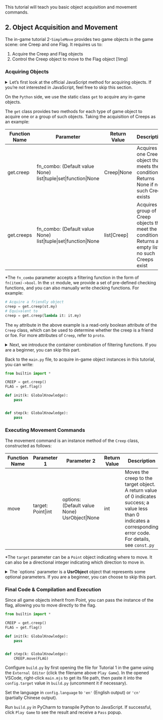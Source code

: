 
This tutorial will teach you basic object acquisition and movement commands.

## 2. Object Acquisition and Movement

The in-game tutorial 2-`SimpleMove` provides two game objects in the game scene: one Creep and one Flag. It requires us to:
1. Acquire the Creep and Flag objects
2. Control the Creep object to move to the Flag object
[!img]

### Acquiring Objects
<details>
<summary>
Let’s first look at the official JavaScript method for acquiring objects. If you’re not interested in JavaScript, feel free to skip this section.
</summary>

```javascript
import { getObjectsByPrototype } from 'game/utils';
import { Creep } from 'game/prototypes';

export function loop() {
    var creeps = getObjectsByPrototype(Creep);
}
```

*The creeps obtained by this method are inconsistent with those obtained on the Python side and cannot be used interchangeably. The JavaScript side is suitable for the official set of APIs.*
</details>

On the `Python` side, we use the static class `get` to acquire any in-game objects.

The `get` class provides two methods for each type of game object to acquire one or a group of such objects. Taking the acquisition of Creeps as an example:

|Function Name|Parameter|Return Value|Description|
|-----|-----|-----|-----|
|get.creep|fn_combo: (Default value None) list\|tuple\|set\|function\|None| Creep\|None|Acquires one Creep object that meets the conditions. Returns None if no such Creep exists|
|get.creeps|fn_combo: (Default value None) list\|tuple\|set\|function\|None| list[Creep]|Acquires a group of Creep objects that meet the conditions. Returns an empty list if no such Creeps exist|

*The `fn_combo` parameter accepts a filtering function in the form of `fn(item)->bool`. In the `st` module, we provide a set of pre-defined checking functions, and you can also manually write checking functions. For example:
```python
# Acquire a friendly object
creep = get.creep(st.my)
# Equivalent to
creep = get.creep(lambda it: it.my)
```
The `my` attribute in the above example is a read-only boolean attribute of the `Creep` class, which can be used to determine whether the creep is a friend or foe. For more attributes of `Creep`, refer to `proto`.

<details>
<summary>
Next, we introduce the container combination of filtering functions. If you are a beginner, you can skip this part.
</summary>

In addition to passing a simple checking function, you can also use convenient combined checking functions. The `fn_combo` parameter specifies three types of containers:
|Container Type|Container Capacity|Container Function|
|-----|-----|-----|
|list|>=1|Represents the logical relationship `OR`|
|tuple|>=1|Represents the logical relationship `AND`|
|set|==1|Represents the logical relationship `NOT`|

For example, `st` provides `st.my` to determine whether an object is friendly and `st.movable` to determine whether an object is movable. To determine whether an object is a `friendly movable object`, you can write:
```python
creep = get.creep( (st.my, st.movable) )
# Equivalent to
creep = get.creep(lambda it: it.my and st.movable(it))
```
</details>

Back to the `main.py` file, to acquire in-game object instances in this tutorial, you can write:
```python
from builtin import *

CREEP = get.creep()
FLAG = get.flag()

def init(k: GlobalKnowledge):
    pass


def step(k: GlobalKnowledge):
    pass
```

### Executing Movement Commands
The movement command is an instance method of the `Creep` class, constructed as follows:

|Function Name|Parameter 1                |Parameter 2                                |Return Value|Description                                               |
|-----|--------------------|------------------------------------|-----|--------------------------------------------------|
|move|target: Point\|int|options: (Default value None) UsrObject\|None|int|Moves the creep to the target object. A return value of 0 indicates success; a value less than 0 indicates a corresponding error code. For details, see `const.py`|

*The `target` parameter can be a `Point` object indicating where to move. It can also be a directional integer indicating which direction to move in.
<details>
<summary>
The `options` parameter is a <b>UsrObject</b> object that represents some optional parameters. If you are a beginner, you can choose to skip this part.
</summary>

|Property Name|Type|Description|
|----------------|---------------|----------------------------------------------------------------------|
|`ignore`|array|An array of objects not considered obstacles during the search|
|`costMatrix`|CostMatrix|Custom navigation cost data|
|`plainCost`|number|The cost of moving on flat terrain, default value is 2|
|`swampCost`|number|The cost of moving on swamp terrain, default value is 10|
|`maxOps`|number|The maximum number of pathfinding operations allowed, default value is 50000|
|`maxCost`|number|The maximum allowable cost for the returned path, default value is `Infinity`|
|`heuristicWeight`|number|The weight applied in the A* algorithm formula `F = G + weight * H`, default value is 1.2|

Please note that if you use custom `options`, the following features will be disabled:

|Feature|Description|
|--------------|---------------------------------------------------------|
|`Collision Detection`|The native pathfinding algorithm will ignore the impact of other game objects, such as failing to recognize whether there are `WALL`s or `CREEP`s on the path forward|
|`EFFECT Monitoring`|The native pathfinding algorithm cannot handle `EFFECT`s under CAC mode and requires manual implementation|

Of course, the program provides two default values that you can use directly without constructing your own.

|Global Variable|Description|
|-----|--------------------------|
|`DEFAULT_MOTION`|Default movement options, equivalent to None|
|`SWAMP_MOTION`|Swamp movement options, which, when enabled, cause the target to ignore the impact of swamp terrain|

Using these two default values will not interfere with the aforementioned features.
</details>

### Final Code & Compilation and Execution
Since all game objects inherit from Point, you can pass the instance of the flag, allowing you to move directly to the flag.
```python
from builtin import *

CREEP = get.creep()
FLAG = get.flag()

def init(k: GlobalKnowledge):
    pass


def step(k: GlobalKnowledge):
    CREEP.move(FLAG)
```

Configure `build.py` by first opening the file for Tutorial 1 in the game using the `External Editor` (click the filename above `Play Game`). In the opened VSCode, right-click `main.mjs` to get its file path, then paste it into the `config.target` value in `build.py` (uncomment it if necessary).

Set the language in `config.language` to `'en'` (English output) or `'cn'` (partially Chinese output).

Run `build.py` in PyCharm to transpile Python to JavaScript. If successful, click `Play Game` to see the result and receive a `Pass` popup.

